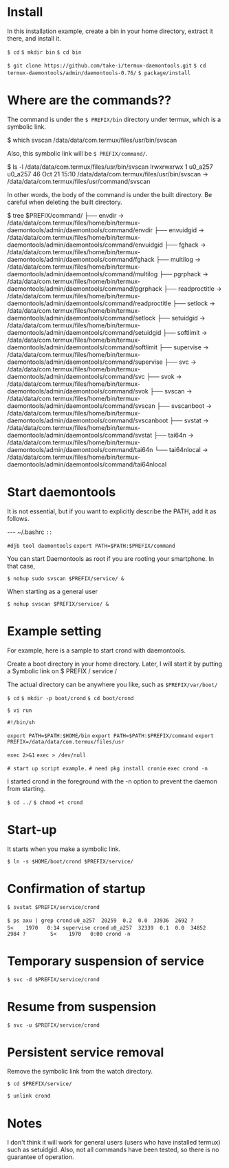 # Install

In this installation example, create a bin in your home directory, extract it there, and install it.

`$ cd`
`$ mkdir bin`
`$ cd bin`

`$ git clone https://github.com/take-i/termux-daemontools.git`
`$ cd termux-daemontools/admin/daemontools-0.76/`
`$ package/install`

# Where are the commands??

The command is under the `$ PREFIX/bin` directory under termux, which is a symbolic link.

$ which svscan
/data/data/com.termux/files/usr/bin/svscan

Also, this symbolic link will be `$ PREFIX/command/`.

$ ls -l /data/data/com.termux/files/usr/bin/svscan
lrwxrwxrwx 1 u0_a257 u0_a257 46 Oct 21 15:10 /data/data/com.termux/files/usr/bin/svscan -> /data/data/com.termux/files/usr/command/svscan

In other words, the body of the command is under the built directory. Be careful when deleting the built directory.

$ tree $PREFIX/command/
├── envdir -> /data/data/com.termux/files/home/bin/termux-daemontools/admin/daemontools/command/envdir
├── envuidgid -> /data/data/com.termux/files/home/bin/termux-daemontools/admin/daemontools/command/envuidgid
├── fghack -> /data/data/com.termux/files/home/bin/termux-daemontools/admin/daemontools/command/fghack
├── multilog -> /data/data/com.termux/files/home/bin/termux-daemontools/admin/daemontools/command/multilog
├── pgrphack -> /data/data/com.termux/files/home/bin/termux-daemontools/admin/daemontools/command/pgrphack
├── readproctitle -> /data/data/com.termux/files/home/bin/termux-daemontools/admin/daemontools/command/readproctitle
├── setlock -> /data/data/com.termux/files/home/bin/termux-daemontools/admin/daemontools/command/setlock
├── setuidgid -> /data/data/com.termux/files/home/bin/termux-daemontools/admin/daemontools/command/setuidgid
├── softlimit -> /data/data/com.termux/files/home/bin/termux-daemontools/admin/daemontools/command/softlimit
├── supervise -> /data/data/com.termux/files/home/bin/termux-daemontools/admin/daemontools/command/supervise
├── svc -> /data/data/com.termux/files/home/bin/termux-daemontools/admin/daemontools/command/svc
├── svok -> /data/data/com.termux/files/home/bin/termux-daemontools/admin/daemontools/command/svok
├── svscan -> /data/data/com.termux/files/home/bin/termux-daemontools/admin/daemontools/command/svscan
├── svscanboot -> /data/data/com.termux/files/home/bin/termux-daemontools/admin/daemontools/command/svscanboot
├── svstat -> /data/data/com.termux/files/home/bin/termux-daemontools/admin/daemontools/command/svstat
├── tai64n -> /data/data/com.termux/files/home/bin/termux-daemontools/admin/daemontools/command/tai64n
└── tai64nlocal -> /data/data/com.termux/files/home/bin/termux-daemontools/admin/daemontools/command/tai64nlocal

# Start daemontools

It is not essential, but if you want to explicitly describe the PATH, add it as follows.

--- ~/.bashrc
`::`

`#djb tool daemontools`
`export PATH=$PATH:$PREFIX/command`

You can start Daemontools as root if you are rooting your smartphone. In that case,

`$ nohup sudo svscan $PREFIX/service/ &`

When starting as a general user

`$ nohup svscan $PREFIX/service/ &`



# Example setting

For example, here is a sample to start crond with daemontools.

Create a boot directory in your home directory. Later, I will start it by putting a Symbolic link on $ PREFIX / service /  

The actual directory can be anywhere you like, such as `$PREFIX/var/boot/`

`$ cd`
`$ mkdir -p boot/crond`
`$ cd boot/crond`

`$ vi run`

`#!/bin/sh`

`export PATH=$PATH:$HOME/bin`
`export PATH=$PATH:$PREFIX/command`
`export PREFIX=/data/data/com.termux/files/usr`

`exec 2>&1`
`exec > /dev/null`

`# start up script example.`
`# need pkg install cronie`
`exec crond -n`

I started crond in the foreground with the -n option to prevent the daemon from starting.

`$ cd ../`
`$ chmod +t crond`



# Start-up

It starts when you make a symbolic link.

`$ ln -s $HOME/boot/crond $PREFIX/service/`

# Confirmation of startup

`$ svstat $PREFIX/service/crond`

`$ ps axu | grep crond`
`u0_a257  20259  0.2  0.0  33936  2692 ?        S<    1970   0:14 supervise crond`
`u0_a257  32339  0.1  0.0  34852  2984 ?        S<    1970   0:00 crond -n`

# Temporary suspension of service

`$ svc -d $PREFIX/service/crond`

# Resume from suspension

`$ svc -u $PREFIX/service/crond`

# Persistent service removal

Remove the symbolic link from the watch directory.

`$ cd $PREFIX/service/`

`$ unlink crond`

# Notes

I don't think it will work for general users (users who have installed termux) such as setuidgid. Also, not all commands have been tested, so there is no guarantee of operation.


